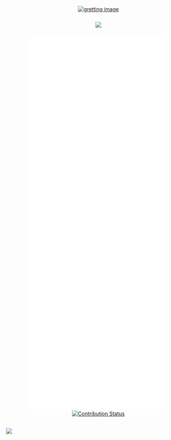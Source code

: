 <div align="center">
   <a href="#" alt="anchor" >
      <img style="margin-bottom:12px" src="hello2.svg" alt="gretting image"/>
   </a>
   <p align="center">
      <a href="#" alt="anchor"><img height="20" src="https://komarev.com/ghpvc/?username=Junyi-99&style=flat-square&color=blue&label=PROFILE+VIEWS"></img></a>
   </p>
   <div align="center">
      <a href="#" alt="anchor"><img src="metrics.plugin.achievements.svg" alt="Achievements" /></a>
   </div>
   <div align="center">
<!--       <img src="https://github-readme-stats.vercel.app/api?username=AutoFTbot&rank_icon=percentile&show=prs_merged_percentage" alt="Status" /> -->
      <a href="#" alt="anchor"><img src="https://github-contribution-stats.vercel.app/api/?username=Junyi-99" alt="Contribution Status"/></a>
   </div>
</div>

<br/>

![](https://hit.yhype.me/github/profile?user_id=14367694)
